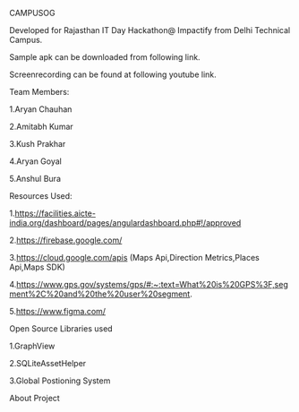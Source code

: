 CAMPUSOG

Developed for Rajasthan IT Day Hackathon@ Impactify from Delhi Technical Campus.

Sample apk can be downloaded from following link.

Screenrecording can be found at following youtube link.


Team Members:

1.Aryan Chauhan

2.Amitabh Kumar

3.Kush Prakhar

4.Aryan Goyal

5.Anshul Bura

Resources Used:

1.https://facilities.aicte-india.org/dashboard/pages/angulardashboard.php#!/approved

2.https://firebase.google.com/

3.https://cloud.google.com/apis (Maps Api,Direction Metrics,Places Api,Maps SDK)

4.https://www.gps.gov/systems/gps/#:~:text=What%20is%20GPS%3F,segment%2C%20and%20the%20user%20segment.

5.https://www.figma.com/


Open Source Libraries used

1.GraphView

2.SQLiteAssetHelper

3.Global Postioning System

About Project

